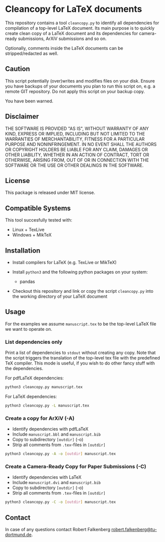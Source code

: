 Cleancopy for LaTeX documents
===============================

This repository contains a tool ``cleancopy.py`` to identify all dependencies for compilation of a top-level LaTeX document.
Its main purpose is to quickly create clean copy of a LaTeX document and its dependencies for camera-ready submissions, ArXiV submissions and so on.

Optionally, comments inside the LaTeX documents can be stripped/redacted as well.

## Caution
This script potentially (over)writes and modifies files on your disk. Ensure you have backups of your documents you plan to run this script on, e.g. a remote GIT repository. Do not apply this script on your backup copy.

You have been warned.

## Disclaimer
THE SOFTWARE IS PROVIDED "AS IS", WITHOUT WARRANTY OF ANY KIND, EXPRESS OR IMPLIED, INCLUDING BUT NOT LIMITED TO THE WARRANTIES OF MERCHANTABILITY, FITNESS FOR A PARTICULAR PURPOSE AND NONINFRINGEMENT. IN NO EVENT SHALL THE AUTHORS OR COPYRIGHT HOLDERS BE LIABLE FOR ANY CLAIM, DAMAGES OR OTHER LIABILITY, WHETHER IN AN ACTION OF CONTRACT, TORT OR OTHERWISE, ARISING FROM, OUT OF OR IN CONNECTION WITH THE SOFTWARE OR THE USE OR OTHER DEALINGS IN THE SOFTWARE.

## License
This package is released under MIT license.

## Compatible Systems
This tool succesfully tested with:

- Linux + TexLive
- Windows + MikTeX

## Installation

- Install compilers for LaTeX (e.g. TexLive or MikTeX)
- Install ``python3`` and the following python packages on your system:
    - pandas

- Checkout this repository and link or copy the script ``cleancopy.py`` into the working directory of your LaTeX document

## Usage
For the examples we assume ``manuscript.tex`` to be the top-level LaTeX file we want to operate on.

### List dependencies only
Print a list of dependencies to ``stdout`` without creating any copy. Note that the script triggers the translation of the top-level tex file with the predefined TeX compiler.
This mode is useful, if you wish to do other fancy stuff with the dependencies.

For pdfLaTeX dependencies:
```sh
python3 cleancopy.py manuscript.tex
```

For LaTeX dependencies:
```sh
python3 cleancopy.py -L manuscript.tex
```

### Create a copy for ArXiV (-A)

- Identify dependencies with pdfLaTeX
- Include ``manuscript.bbl`` and ``manuscript.bib``
- Copy to subdirectory ``[outdir]`` (-o)
- Strip all comments from ``.tex``-files in ``[outdir]``

```sh
python3 cleancopy.py -A -o [outdir] manuscript.tex
```

### Create a Camera-Ready Copy for Paper Submissions (-C)

- Identify dependencies with LaTeX
- Include ``manuscript.dvi`` and ``manuscript.bib``
- Copy to subdirectory ``[outdir]`` (-o)
- Strip all comments from ``.tex``-files in ``[outdir]``

```sh
python3 cleancopy.py -C -o [outdir] manuscript.tex
```

## Contact
In case of any questions contact Robert Falkenberg <robert.falkenberg@tu-dortmund.de>.